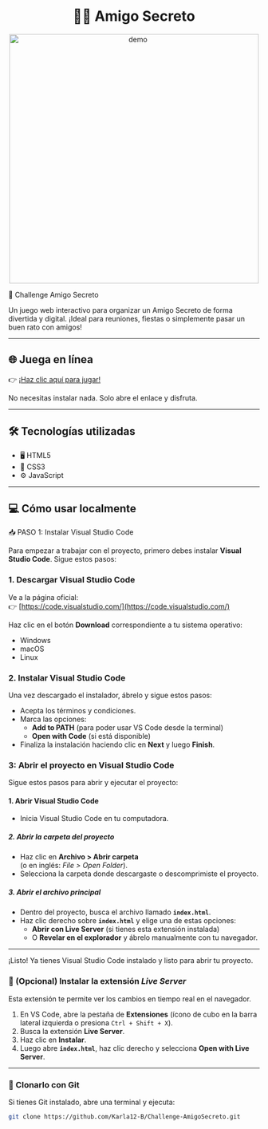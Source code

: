 
<h1 align="center">🤷‍♀️ Amigo Secreto</h1>


<p align="center">
  <img src="demo.gif" width="500px" alt="demo" />
</p>

🎁 Challenge Amigo Secreto

Un juego web interactivo para organizar un Amigo Secreto de forma divertida y digital. ¡Ideal para reuniones, fiestas o simplemente pasar un buen rato con amigos!

---

## 🌐 Juega en línea

👉 [¡Haz clic aquí para jugar!](https://karla12-b.github.io/Challenge-AmigoSecreto/)

No necesitas instalar nada. Solo abre el enlace y disfruta.

---

## 🛠️ Tecnologías utilizadas

- 🖥️ HTML5
- 🎨 CSS3
- ⚙️ JavaScript

---

## 💻 Cómo usar localmente
 📥 PASO 1: Instalar Visual Studio Code

Para empezar a trabajar con el proyecto, primero debes instalar **Visual Studio Code**. Sigue estos pasos:


### 1. Descargar Visual Studio Code

Ve a la página oficial:  
👉 [https://code.visualstudio.com/](https://code.visualstudio.com/)

Haz clic en el botón **Download** correspondiente a tu sistema operativo:  
- Windows  
- macOS  
- Linux  


### 2. Instalar Visual Studio Code

Una vez descargado el instalador, ábrelo y sigue estos pasos:

- Acepta los términos y condiciones.  
- Marca las opciones:  
  - **Add to PATH** (para poder usar VS Code desde la terminal)  
  - **Open with Code** (si está disponible)  
- Finaliza la instalación haciendo clic en **Next** y luego **Finish**.

### 3: Abrir el proyecto en Visual Studio Code

Sigue estos pasos para abrir y ejecutar el proyecto:


#### 1. Abrir Visual Studio Code

- Inicia Visual Studio Code en tu computadora.

##### 2. Abrir la carpeta del proyecto

- Haz clic en **Archivo > Abrir carpeta**  
  (o en inglés: *File > Open Folder*).  
- Selecciona la carpeta donde descargaste o descomprimiste el proyecto.


##### 3. Abrir el archivo principal

- Dentro del proyecto, busca el archivo llamado **`index.html`**.  
- Haz clic derecho sobre **`index.html`** y elige una de estas opciones:  
  - **Abrir con Live Server** (si tienes esta extensión instalada)  
  - O **Revelar en el explorador** y ábrelo manualmente con tu navegador.

---
¡Listo! Ya tienes Visual Studio Code instalado y listo para abrir tu proyecto.
### 🧩 (Opcional) Instalar la extensión *Live Server*

Esta extensión te permite ver los cambios en tiempo real en el navegador.

1. En VS Code, abre la pestaña de **Extensiones** (ícono de cubo en la barra lateral izquierda o presiona `Ctrl + Shift + X`).  
2. Busca la extensión **Live Server**.  
3. Haz clic en **Instalar**.  
4. Luego abre **`index.html`**, haz clic derecho y selecciona **Open with Live Server**.
---

### 🔁 Clonarlo con Git

Si tienes Git instalado, abre una terminal y ejecuta:

```bash
git clone https://github.com/Karla12-B/Challenge-AmigoSecreto.git




